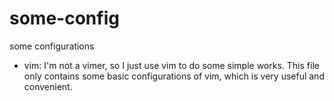 # some-config
some configurations

* vim: I'm not a vimer, so I just use vim to do some simple works. This file only contains some basic configurations of vim, which is very useful and convenient.
